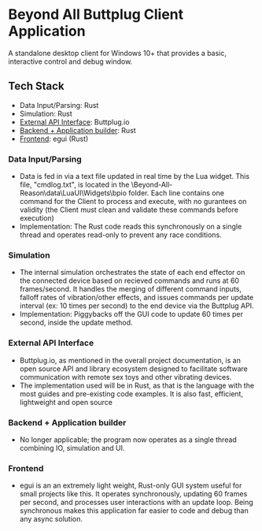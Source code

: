 # Beyond All Buttplug Client Application
A standalone desktop client for Windows 10+ that provides a basic, interactive control and debug window.

## Tech Stack
- Data Input/Parsing: Rust
- Simulation: Rust
- [External API Interface](#external-api-interface): Buttplug.io
- [Backend + Application builder](#backend--application-builder): Rust
- [Frontend](#frontend): egui (Rust)


### Data Input/Parsing
- Data is fed in via a text file updated in real time by the Lua widget. This file, "cmdlog.txt", is located in the \Beyond-All-Reason\data\LuaUI\Widgets\bpio folder. Each line contains one command for the Client to process and execute, with no gurantees on validity (the Client must clean and validate these commands before execution)
- Implementation: The Rust code reads this synchronously on a single thread and operates read-only to prevent any race conditions.
### Simulation
- The internal simulation orchestrates the state of each end effector on the connected device based on recieved commands and runs at 60 frames/second. It handles the merging of different command inputs, falloff rates of vibration/other effects, and issues commands per update interval (ex: 10 times per second) to the end device via the Buttplug API.
- Implementation: Piggybacks off the GUI code to update 60 times per second, inside the update method.
### External API Interface
- Buttplug.io, as mentioned in the overall project documentation, is an open source API and library ecosystem designed to facilitate software communication with remote sex toys and other vibrating devices.
- The implementation used will be in Rust, as that is the language with the most guides and pre-existing code examples. It is also fast, efficient, lightweight and open source

### Backend + Application builder
- No longer applicable; the program now operates as a single thread combining IO, simulation and UI.

### Frontend
- egui is an an extremely light weight, Rust-only GUI system useful for small projects like this. It operates synchronously, updating 60 frames per second, and processes user interactions with an update loop. Being synchronous makes this application far easier to code and debug than any async solution.